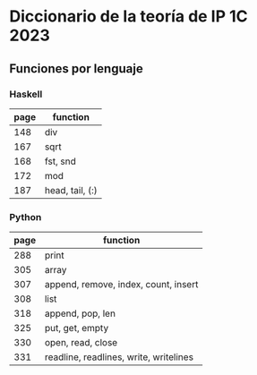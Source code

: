 # Diccionario de la teoría de IP 1C 2023
## Funciones por lenguaje
### Haskell
|page|function|
|--|--|
|148|div|
|167|sqrt|
|168|fst, snd|
|172|mod|
|187|head, tail, (:)|

### Python
|page|function|
|--|--|
|288|print|
|305|array|
|307|append, remove, index, count, insert|
|308|list|
|318|append, pop, len|
|325|put, get, empty|
|330|open, read, close|
|331|readline, readlines, write, writelines|
